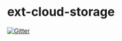 # ext-cloud-storage

[![Gitter](https://badges.gitter.im/plesk/ext-cloud-storage.svg)](https://gitter.im/plesk/ext-cloud-storage?utm_source=badge&utm_medium=badge&utm_campaign=pr-badge&utm_content=badge)